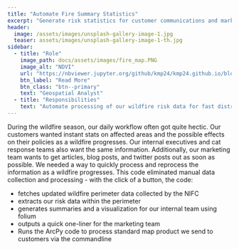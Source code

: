 ```yaml
---
title: "Automate Fire Summary Statistics"
excerpt: "Generate risk statistics for customer communications and marketing"
header:
  image: /assets/images/unsplash-gallery-image-1.jpg
  teaser: assets/images/unsplash-gallery-image-1-th.jpg
sidebar:
  - title: "Role"
    image_path: docs/assets/images/fire_map.PNG
    image_alt: "NDVI"
    url: "https://nbviewer.jupyter.org/github/kmp24/kmp24.github.io/blob/master/assets/docs/AnalyzeFirePerimeter.ipynb"
    btn_label: "Read More"
    btn_class: "btn--primary"
    text: "Geospatial Analyst"
  - title: "Responsibilities"
    text: "Automate processing of our wildfire risk data for fast distribution to customers, internal stakeholders, and marketing teams"
---
```


During the wildfire season, our daily workflow often got quite hectic. Our customers wanted instant stats on affected areas and the possible effects on their policies as a wildfire progresses. Our internal executives and cat response teams also want the same information. Additionally, our marketing team wants to get articles, blog posts, and twitter posts out as soon as possible. We needed a way to quickly process and reprocess the information as a wildfire progresses. This code eliminated manual data collection and processing - with the click of a button, the code:
* fetches updated wildfire perimeter data collected by the NIFC
* extracts our risk data within the perimeter
* generates summaries and a visualization for our internal team using folium
* outputs a quick one-liner for the marketing team
* Runs the ArcPy code to process standard map product we send to customers via the commandline
